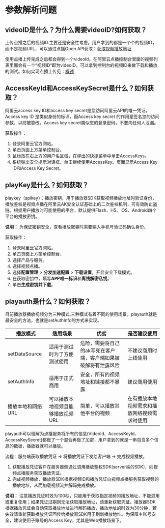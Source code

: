 # 参数解析问题

## videoID是什么？为什么需要videoID?如何获取？

上传点播之后的视频ID.主要还是安全性考虑，用户拿到的都是一个个的视频ID，而不是视频URL，可以通过点播Open API获取：[获取视频播放地址](/cn.zh-CN/服务端API/音视频播放/获取视频播放地址.md)

使用点播上传完成之后都会得到一个videoId。在阿里云点播控制台里面的视频列表里面会有一个“视频ID“即为videoID。可以拿到控制台的视频ID来做下载和播放的测试。如何实现点播上传见：[概述](/cn.zh-CN/上传SDK/概述.md)

## AccessKeyId和AccessKeySecret是什么？如何获取？

阿里云access key ID和access key secret是您访问阿里云API的唯一凭证。Access key ID 是类似身份的标识，而Access key secret 的作用是签名您的访问参数，以防被篡改。Access key secret类似您的登录密码，不要向任何人泄漏。

获取操作：

1.  登录阿里云官方网站。
2.  单击页面上方菜单控制台。
3.  鼠标放在右上方的用户名区域，在弹出的快捷菜单中单击AccessKeys。
4.  系统弹出安全提示对话框，单击继续使用AccessKey。页面显示Access Key ID和Access Key Secret。

## playKey是什么？如何获取？

playkey（apikey）：播放密钥，用于播放器SDK获取视频播放地址时验证身份，播放鉴权是视频点播在阿里云AK安全认证基础上的二次鉴权机制，可有效防止盗链。根据用户播放时可能使用的平台，默认提供Flash、H5、iOS、Android四个平台的播放密钥。

**说明：** 为保证密钥安全，查看播放密钥时需要输入手机号验证码确认身份。

获取操作：

1.  登录阿里云官方网站。
2.  单击页面上方菜单控制台。
3.  选择产品与服务。
4.  选择视频点播。
5.  选择**配置管理** \> **分发加速配置** \> **下载设置**。开启安全下载模式。
6.  在获取密钥中，填写**APP唯一标识**和**离线解密私钥**。
7.  单击**生成密钥并下载**。

## playauth是什么？如何获取？

目前播放器播放视频分为三种模式,三种模式有着不同的使用场景。playauth就是最安全的方法，也就是setAuthInfo的方式来实现。

|播放模式|适用场景|优劣|是否建议使用|
|----|----|--|------|
|setDataSource|适用于测试时为了方便测试使用|危险，需要将自己的ak写死在客户端，客户端如果被破解将有泄露风险|不建议商用时上线使用|
|setAuthInfo|适用于正式商用|安全，所有的视频地址和链接都不暴露|建议商用使用|
|播放本地和网络URL|可以播放本地视频且能够播放视频URL|简单，可以播放其他平台的视频|在有播放本地视频需求和播放网络视频需求时使用.|

playauth可以理解为点播服务将所有的信息\(VideoId、AccessKeyId、AccessKeySecret\)都做了一个混合再做了加密，用户拿到的就是一串包含多个信息的数据，播放器就可以播放。

流程：服务端获取播放凭证 -\> 将播放凭证下发给客户端 -\> 完成视频播放。

1.  获取播放凭证客户在服务器侧通过调用播放鉴权SDK\(server端的SDK\)，向视频点播服务获取播放凭证。
2.  完成视频播放，播放器SDK根据视频ID和播放凭证向视频点播服务获取视频的播放地址，从而加载视频流并解码完成播放。

**说明：** 注意播放凭证时效为100秒，只能用于获取指定视频的播放地址，不能混用或重复使用；如果凭证过期则无法获取播放地址，请重新获取凭证。播放器SDK根据播放凭证会自动获取播放地址进行解码播放，播放地址的时效为30分钟，若失效请重新获取播放凭证回传给播放器SDK用于刷新播放地址。为保障主账号安全，建议使用子账号的Access Key，尤其是Web播放场景下。

